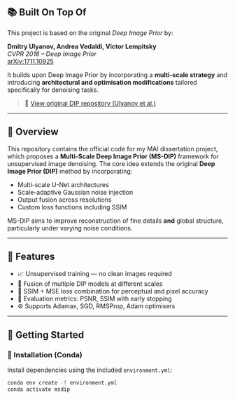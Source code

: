 ## 📚 Built On Top Of

This project is based on the original *Deep Image Prior* by:

**Dmitry Ulyanov, Andrea Vedaldi, Victor Lempitsky**  
*CVPR 2018 – Deep Image Prior*  
[arXiv:1711.10925](https://arxiv.org/abs/1711.10925)

It builds upon Deep Image Prior by incorporating a **multi-scale strategy** and introducing **architectural and optimisation modifications** tailored specifically for denoising tasks.

> 🔗 [View original DIP repository (Ulyanov et al.)](https://github.com/DmitryUlyanov/deep-image-prior)

---

## 📌 Overview

This repository contains the official code for my MAI dissertation project, which proposes a **Multi-Scale Deep Image Prior (MS-DIP)** framework for unsupervised image denoising. The core idea extends the original **Deep Image Prior (DIP)** method by incorporating:

- Multi-scale U-Net architectures
- Scale-adaptive Gaussian noise injection
- Output fusion across resolutions
- Custom loss functions including SSIM

MS-DIP aims to improve reconstruction of fine details **and** global structure, particularly under varying noise conditions.

---

## 📂 Features

- 📈 Unsupervised training — no clean images required
- 🔁 Fusion of multiple DIP models at different scales
- 🧠 SSIM + MSE loss combination for perceptual and pixel accuracy
- 🔬 Evaluation metrics: PSNR, SSIM with early stopping
- ⚙️ Supports Adamax, SGD, RMSProp, Adam optimisers

---

## 🚀 Getting Started

### 🔧 Installation (Conda)

Install dependencies using the included `environment.yml`:

```bash
conda env create -f environment.yml
conda activate msdip
